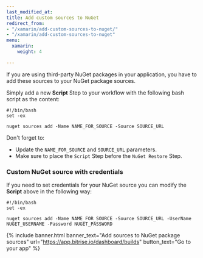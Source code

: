 ```yaml
---
last_modified_at: 
title: Add custom sources to NuGet
redirect_from:
- "/xamarin/add-custom-sources-to-nuget/"
- "/xamarin/add-custom-sources-to-nuget"
menu:
  xamarin:
    weight: 4

---
```

If you are using third-party NuGet packages in your application, you have to add these sources to your NuGet package sources.

Simply add a new **Script** Step to your workflow with the following bash script as the content:

    #!/bin/bash
    set -ex
    
    nuget sources add -Name NAME_FOR_SOURCE -Source SOURCE_URL

Don't forget to:

* Update the `NAME_FOR_SOURCE` and `SOURCE_URL` parameters.
* Make sure to place the `Script` Step before the `NuGet Restore` Step.

### Custom NuGet source with credentials

If you need to set credentials for your NuGet source you can modify the **Script** above in the following way:

    #!/bin/bash
    set -ex
    
    nuget sources add -Name NAME_FOR_SOURCE -Source SOURCE_URL -UserName NUGET_USERNAME -Password NUGET_PASSWORD

{% include banner.html banner_text="Add sources to NuGet package sources" url="https://app.bitrise.io/dashboard/builds" button_text="Go to your app" %}